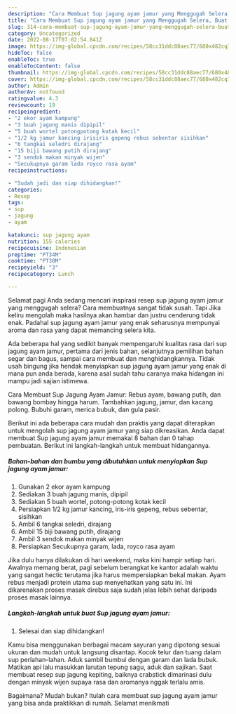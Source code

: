 ```yaml
---
description: "Cara Membuat Sup jagung ayam jamur yang Menggugah Selera, Buat Buka Puasa Enak Banget"
title: "Cara Membuat Sup jagung ayam jamur yang Menggugah Selera, Buat Buka Puasa Enak Banget"
slug: 314-cara-membuat-sup-jagung-ayam-jamur-yang-menggugah-selera-buat-buka-puasa-enak-banget
category: Uncategorized
date: 2022-08-17T07:02:54.841Z
image: https://img-global.cpcdn.com/recipes/58cc31ddc88aec77/680x482cq70/sup-jagung-ayam-jamur-foto-resep-utama.jpg
hideToc: false
enableToc: true
enableTocContent: false
thumbnail: https://img-global.cpcdn.com/recipes/58cc31ddc88aec77/680x482cq70/sup-jagung-ayam-jamur-foto-resep-utama.jpg
cover: https://img-global.cpcdn.com/recipes/58cc31ddc88aec77/680x482cq70/sup-jagung-ayam-jamur-foto-resep-utama.jpg
author: Admin
authorAv: notfound
ratingvalue: 4.3
reviewcount: 19
recipeingredient:
- "2 ekor ayam kampung"
- "3 buah jagung manis dipipil"
- "5 buah wortel potongpotong kotak kecil"
- "1/2 kg jamur kancing irisiris gepeng rebus sebentar sisihkan"
- "6 tangkai seledri dirajang"
- "15 biji bawang putih dirajang"
- "3 sendok makan minyak wijen"
- "Secukupnya garam lada royco rasa ayam"
recipeinstructions:

- "Sudah jadi dan siap dihidangkan!"
categories:
- Resep
tags:
- sup
- jagung
- ayam

katakunci: sup jagung ayam 
nutrition: 155 calories
recipecuisine: Indonesian
preptime: "PT34M"
cooktime: "PT30M"
recipeyield: "3"
recipecategory: Lunch

---
```



Selamat pagi Anda sedang mencari inspirasi resep sup jagung ayam jamur yang menggugah selera? Cara membuatnya sangat tidak susah. Tapi Jika keliru mengolah maka hasilnya akan hambar dan justru cenderung tidak enak. Padahal sup jagung ayam jamur yang enak seharusnya mempunyai aroma dan rasa yang dapat memancing selera kita.


Ada beberapa hal yang sedikit banyak mempengaruhi kualitas rasa dari sup jagung ayam jamur, pertama dari jenis bahan, selanjutnya pemilihan bahan segar dan bagus, sampai cara membuat dan menghidangkannya. Tidak usah bingung jika hendak menyiapkan sup jagung ayam jamur yang enak di mana pun anda berada, karena asal sudah tahu caranya maka hidangan ini mampu jadi sajian istimewa.

Cara Membuat Sup Jagung Ayam Jamur: Rebus ayam, bawang putih, dan bawang bombay hingga harum. Tambahkan jagung, jamur, dan kacang polong. Bubuhi garam, merica bubuk, dan gula pasir.


Berikut ini ada beberapa cara mudah dan praktis yang dapat diterapkan untuk mengolah sup jagung ayam jamur yang siap dikreasikan. Anda dapat membuat Sup jagung ayam jamur memakai 8 bahan dan 0 tahap pembuatan. Berikut ini langkah-langkah untuk membuat hidangannya.

<!--inarticleads1-->

##### Bahan-bahan dan bumbu yang dibutuhkan untuk menyiapkan Sup jagung ayam jamur:

1. Gunakan 2 ekor ayam kampung
1. Sediakan 3 buah jagung manis, dipipil
1. Sediakan 5 buah wortel, potong-potong kotak kecil
1. Persiapkan 1/2 kg jamur kancing, iris-iris gepeng, rebus sebentar, sisihkan
1. Ambil 6 tangkai seledri, dirajang
1. Ambil 15 biji bawang putih, dirajang
1. Ambil 3 sendok makan minyak wijen
1. Persiapkan Secukupnya garam, lada, royco rasa ayam


Jika dulu hanya dilakukan di hari weekend, maka kini hampir setiap hari. Awalnya memang berat, pagi sebelum berangkat ke kantor adalah waktu yang sangat hectic terutama jika harus mempersiapkan bekal makan. Ayam rebus menjadi protein utama sup menyehatkan yang satu ini. Ini dikarenakan proses masak direbus saja sudah jelas lebih sehat daripada proses masak lainnya. 

<!--inarticleads2-->

##### Langkah-langkah untuk buat Sup jagung ayam jamur:


1. Selesai dan siap dihidangkan!

Kamu bisa menggunakan berbagai macam sayuran yang dipotong sesuai ukuran dan mudah untuk langsung disantap. Kocok telur dan tuang dalam sup perlahan-lahan. Aduk sambil bumbui dengan garam dan lada bubuk. Matikan api lalu masukkan larutan tepung sagu, aduk dan sajikan. Saat membuat resep sup jagung kepiting, baiknya crabstick dimarinasi dulu dengan minyak wijen supaya rasa dan aromanya nggak terlalu amis. 

Bagaimana? Mudah bukan? Itulah cara membuat sup jagung ayam jamur yang bisa anda praktikkan di rumah. Selamat menikmati
